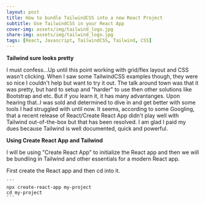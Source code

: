 ```yaml
---
layout: post
title: How to bundle TailwindCSS into a new React Project
subtitle: Use TailwindCSS in your React App
cover-img: assets/img/tailwind_logo.jpg
share-img: assets/img/tailwind_logo.jpg
tags: [React, Javascript, TailwindCSS, Tailwind, CSS]
---
```


**Tailwind sure looks pretty**

I must confess...Up until this point working with grid/flex layout and CSS wasn't clicking. When I saw some TailwindCSS examples though, they were so nice I couldn't help but want to try it out. The talk around town was that it was pretty, but hard to setup and "harder" to use then other solutions like Bootstrap and etc. But if you learn it, it has many advantanges. Upon hearing that..I was sold and determined to dive in and get better with some tools I had struggled with until now. It seems, according to some Googling, that a recent release of React/Create React App didn't play well with Tailwind out-of-the-box but that has been resolved. I am glad I paid my dues because Tailwind is well documented, quick and powerful.

**Using Create React App and Tailwind**

I will be using "Create React App" to initialize the React app and then we will be bundling in Tailwind and other essentials for a modern React app.

First create the React app and then cd into it.

````
```
npx create-react-app my-project
cd my-project
```
````